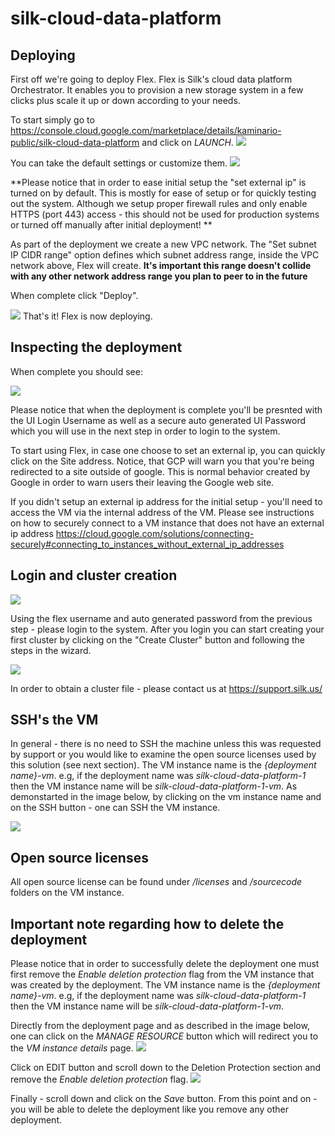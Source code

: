 # silk-cloud-data-platform

## Deploying

First off we're going to deploy Flex. Flex is Silk's cloud data platform Orchestrator. It enables you to provision a new storage system in a few clicks plus scale it up or down according to your needs.

To start simply go to https://console.cloud.google.com/marketplace/details/kaminario-public/silk-cloud-data-platform and click on *LAUNCH*.
![](./imges/product.png)


You can take the default settings or customize them.
![](./imges/deploy-options.png)

**Please notice that in order to ease initial setup the "set external ip" is turned on by default. This is mostly for ease of setup or for quickly testing out the system. Although we setup proper firewall rules and only enable HTTPS (port 443) access - this should not be used for production systems or turned off manually after initial deployment! **

As part of the deployment we create a new VPC network. 
The "Set subnet IP CIDR range" option defines which subnet address range, inside the VPC network above, Flex will create. 
**It's important this range doesn't collide with any other network address range you plan to peer to in the future** 


When complete click "Deploy".

![](./imges/deployment-in-progress.png)
That's it! Flex is now deploying.


##  Inspecting the deployment

When complete you should see:

![](./imges/deploy-complete.png)

Please notice that when the deployment is complete you'll be presnted with the UI Login Username as well as a secure auto generated UI Password which you will use in the next step in order to login to the system.


To start using Flex, in case one choose to set an external ip, you can quickly click on the Site address.
Notice, that GCP will warn you that you're being redirected to a site outside of google. This is normal behavior created by Google in order to warn users their leaving the Google web site.

If you didn't setup an external ip address for the initial setup - you'll need to access the VM via the internal address of the VM.
Please see instructions on how to securely connect to a VM instance that does not have an external ip address https://cloud.google.com/solutions/connecting-securely#connecting_to_instances_without_external_ip_addresses


##  Login and cluster creation

![](./imges/login.png)

Using the flex username and auto generated password from the previous step - please login to the system.
After you login you can start creating your first cluster by clicking on the "Create Cluster" button and following the steps in the wizard.

![](./imges/cluster-creation.png)

In order to obtain a cluster file - please contact us at https://support.silk.us/


## SSH's the VM

In general - there is no need to SSH the machine unless this was requested by support or you would like to examine the open source licenses used by this solution (see next section).
The VM instance name is the *{deployment name}-vm*. e.g, if the deployment name was *silk-cloud-data-platform-1* then the VM instance name will be *silk-cloud-data-platform-1-vm*.
As demonstarted in the image below, by clicking on the vm instance name and on the SSH button - one can SSH the VM instance.

![](./imges/ssh.png)

## Open source licenses

All open source license can be found under */licenses* and */sourcecode* folders on the VM instance.

## Important note regarding how to delete the deployment

Please notice that in order to successfully delete the deployment one must first remove the *Enable deletion protection* flag from the VM instance that was created by the deployment.
The VM instance name is the *{deployment name}-vm*. e.g, if the deployment name was *silk-cloud-data-platform-1* then the VM instance name will be *silk-cloud-data-platform-1-vm*.

Directly from the deployment page and as described in the image below, one can click on the *MANAGE RESOURCE* button which will redirect you to the *VM instance details* page.
![](./imges/manage-resource.png)

Click on EDIT button and scroll down to the Deletion Protection section and remove the *Enable deletion protection* flag.
![](./imges/remove-deletion-protection.png)

Finally - scroll down and click on the *Save* button.
From this point and on - you will be able to delete the deployment like you remove any other deployment.





